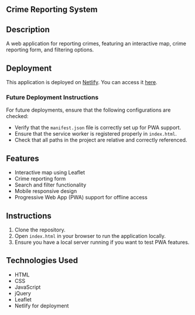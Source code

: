 ## Crime Reporting System

## Description
A web application for reporting crimes, featuring an interactive map, crime reporting form, and filtering options.

## Deployment
This application is deployed on [Netlify](https://www.netlify.com/). You can access it [here](https://rihal-challenges-frontend-wam.netlify.app).

### Future Deployment Instructions
For future deployments, ensure that the following configurations are checked:
- Verify that the `manifest.json` file is correctly set up for PWA support.
- Ensure that the service worker is registered properly in `index.html`.
- Check that all paths in the project are relative and correctly referenced.


## Features
- Interactive map using Leaflet
- Crime reporting form
- Search and filter functionality
- Mobile responsive design
- Progressive Web App (PWA) support for offline access

## Instructions
1. Clone the repository.
2. Open `index.html` in your browser to run the application locally.
3. Ensure you have a local server running if you want to test PWA features.

## Technologies Used
- HTML
- CSS
- JavaScript
- jQuery
- Leaflet
- Netlify for deployment
